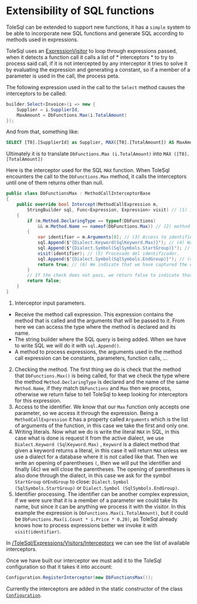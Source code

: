 # Extensibility of SQL functions

ToleSql can be extended to support new functions, it has a `simple` system to be able to incorporate new SQL functions and generate SQL according to methods used in expressions.

ToleSql uses an [ExpressionVisitor](https://msdn.microsoft.com/en-us/library/bb882521(v=vs.90).aspx) to loop through expressions passed, when it detects a function call it calls a list of * interceptors * to try to process said call, if it is not intercepted by any interceptor it tries to solve it by evaluating the expression and generating a constant, so if a member of a parameter is used in the call, the process peta.

The following expression used in the call to the `Select` method causes the interceptors to be called:

``` csharp
builder.Select<Invoice>(i => new { 
    Supplier = i.SupplierId, 
    MaxAmount = DbFunctions.Max(i.TotalAmount) 
});
```

And from that, something like:

````sql
SELECT [T0].[SupplierId] as Supplier, MAX([T0].[TotalAmount]) AS MaxAmount From [Invoice]
````


Ultimately it is to translate `DbFunctions.Max (i.TotalAmount)` into `MAX ([T0]. [TotalAmount])`

Here is the interceptor used for the SQL `MAX` function. When ToleSql encounters the call to the `DbFunctions.Max` method, it calls the interceptors until one of them returns other than null.

```` csharp
public class DbFunctionsMax : MethodCallInterceptorBase
{
    public override bool Intercept(MethodCallExpression m, 
        StringBuilder sql, Func<Expression, Expression> visit) // (1) input parameters
    {
        if (m.Method.DeclaringType == typeof(DbFunctions) 
            && m.Method.Name == nameof(DbFunctions.Max)) // (2) method check.
        {
            var identifier = m.Arguments[0]; // (3) Access to identifier
            sql.Append($"{Dialect.Keyword(SqlKeyword.Max)}"); // (4) Writing the literal 'MAX'
            sql.Append($"{Dialect.Symbol(SqlSymbols.StartGroup)}"); // (4a)
            visit(identifier); // (5) Procesado del identificador.
            sql.Append($"{Dialect.Symbol(SqlSymbols.EndGroup)}"); // (4b)
            return true; // (6) We indicate that we have captured the expression.
        }
        // If the check does not pass, we return false to indicate that we have not done anything.
        return false; 
    }
}
````

1. Interceptor input parameters.
* Receive the method call expression. This expression contains the method that is called and the arguments that will be passed to it. From here we can access the type where the method is declared and its name.
* The string builder where the SQL query is being added. When we have to write SQL we will do it with `sql.Append()`.
* A method to process expressions, the arguments used in the method call expression can be constants, parameters, function calls, ...
2. Checking the method.
The first thing we do is check that the method that `DbFunctions.Max()` is being called, for that we check the type where the method `Method.DeclaringType` is declared and the name of the same `Method.Name`, if they match `DbFunctions` and `Max` then we process, otherwise we return false to tell ToleSql to keep looking for interceptors for this expression.
3. Access to the identifier.
We know that our `Max` function only accepts one parameter, so we access it through the expression. Being a `MethodCallExpression` it has a property called `Arguments` which is the list of arguments of the function, in this case we take the first and only one.
4. Writing literals.
Now what we do is write the literal `MAX` in SQL, in this case what is done is request it from the active dialect, we use `Dialect.Keyword (SqlKeyword.Max)` , `Keyword` is a dialect method that given a keyword returns a literal, in this case it will return `MAX` unless we use a dialect for a database where it is not called like that.
Then we write an opening of parentheses `(`, then we will put the identifier and finally (4c) we will close the parentheses. The opening of parentheses is also done through the dialect, in this case we ask for the symbol `StartGroup` or`EndGroup` to close: `Dialect.Symbol (SqlSymbols.StartGroup)` or `Dialect.Symbol (SqlSymbols.EndGroup)`.
5. Identifier processing.
The identifier can be another complex expression, if we were sure that it is a member of a parameter we could take its name, but since it can be anything we process it with the visitor. In this example the expression is `DbFunctions.Max(i.TotalAmount)`, but it could be `DbFunctions.Max(i.Count * i.Price * 0.20)`, as ToleSql already knows how to process expressions better we invoke it with `visit(identifier)`.

In [/ToleSql/Expressions/Visitors/Interceptors](../../src/ToleSql/Expressions/Visitors/Interceptors) we can see the list of available interceptors.

Once we have built our interceptor we must add it to the ToleSql configuration so that it takes it into account:

```` csharp
Configuration.RegisterInterceptor(new DbFunctionsMax());
````

Currently the interceptors are added in the static constructor of the class [`Configuration`](../../src/ToleSql/Configuration.cs).
